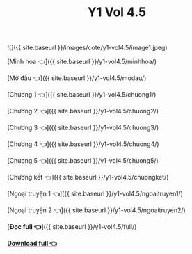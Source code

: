 ﻿---
layout: post
title: Y1 Vol 4.5
---

![]({{ site.baseurl }}/images/cote/y1-vol4.5/image1.jpeg)

[Minh họa 👈]({{ site.baseurl }}/y1-vol4.5/minhhoa/)

[Mở đầu 👈]({{ site.baseurl }}/y1-vol4.5/modau/)

[Chương 1 👈]({{ site.baseurl }}/y1-vol4.5/chuong1/)

[Chương 2 👈]({{ site.baseurl }}/y1-vol4.5/chuong2/)

[Chương 3 👈]({{ site.baseurl }}/y1-vol4.5/chuong3/)

[Chương 4 👈]({{ site.baseurl }}/y1-vol4.5/chuong4/)

[Chương 5 👈]({{ site.baseurl }}/y1-vol4.5/chuong5/)

[Chương kết 👈]({{ site.baseurl }}/y1-vol4.5/chuongket/)

[Ngoại truyện 1 👈]({{ site.baseurl }}/y1-vol4.5/ngoaitruyen1/)

[Ngoại truyện 2 👈]({{ site.baseurl }}/y1-vol4.5/ngoaitruyen2/)

[**Đọc full 👈**]({{ site.baseurl }}/y1-vol4.5/full/)

[**Download full 👈**](http://link1s.net/cote-y1-vol4d5)
